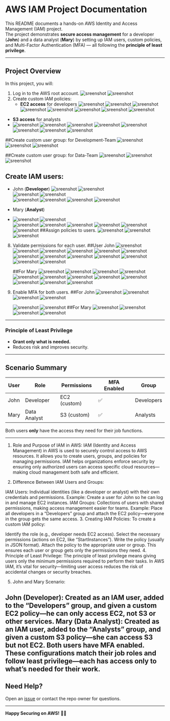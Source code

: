 # AWS IAM Project Documentation

This README documents a hands-on AWS Identity and Access Management (IAM) project.  
The project demonstrates **secure access management** for a developer (**John**) and a data analyst (**Mary**) by setting up IAM users, custom policies, and Multi-Factor Authentication (MFA) — all following the **principle of least privilege**.

---

## Project Overview

In this project, you will:

1. Log in to the AWS root account.
  ![sreenshot](images/rwadash.png)
![sreenshot](images/policy.png)
3. Create custom IAM policies:
     - **EC2 access** for developers
   ![sreenshot](images/creatpol.png)
    ![sreenshot](images/cratp.png)
    ![sreenshot](images/choosec2.png)
    ![sreenshot](images/all.png)
    ![sreenshot](images/allnext.png)
    ![sreenshot](images/developers.png)
    ![sreenshot](images/polcreated.png)
    ![sreenshot](images/developed.png)
  - **S3 access** for analysts
   -  ![sreenshot](images/creatpol.png)
    ![sreenshot](images/cratp.png)
    ![sreenshot](images/s3.png)
    ![sreenshot](images/data.png)
    ![sreenshot](images/specifics.png)
    ![sreenshot](images/analystdet.png)
    ![sreenshot](images/analyscreat.png)
    ![sreenshot](images/analy.png)
    

##Create custom user group: for Development-Team
![sreenshot](images/ug.png)
![sreenshot](images/ugdev.png)
![sreenshot](images/devug.png)

##Create custom user group: for Data-Team
![sreenshot](images/ug.png)
![sreenshot](images/datateam.png)
![sreenshot](images/datacreatt.png)



  
## Create IAM users:
   - John (**Developer**) 
   ![sreenshot](images/iam.png)
   ![sreenshot](images/ami.png)  
    ![sreenshot](images/john.png)
   ![sreenshot](images/johnn.png)  
    ![sreenshot](images/johnn2.png)
   ![sreenshot](images/oer.png) 
    ![sreenshot](images/review.png)
   ![sreenshot](images/viewuse.png)  
 
 
 - Mary (**Analyst**)
 -   ![sreenshot](images/iam.png)
   ![sreenshot](images/ami.png)  
    ![sreenshot](images/mary.png)
   ![sreenshot](images/mare.png)
   ![sreenshot](images/nare.png)
   ![sreenshot](images/passwrd.png)
   ![sreenshot](images/maryt.png)
   ![sreenshot](images/iamlogin.png)
##Assign policies to users.
   ![sreenshot](images/.png)
   ![sreenshot](images/.png)
![sreenshot](images/.png)

8. Validate permissions for each user.
   ##User John
   ![sreenshot](images/johhnsignin.png)
   ![sreenshot](images/changepd.png)
   ![sreenshot](images/changepd.png)
   ![sreenshot](images/psswdchanged.png)
   ![sreenshot](images/johnresult.png)
   ![sreenshot](images/johnec.png)
   ![sreenshot](images/lau.png)
   ![sreenshot](images/johnapp.png)
   ![sreenshot](images/johnkey.png)
   ![sreenshot](images/launjh.png)
   ![sreenshot](images/ps.png)
   ![sreenshot](images/stopw.png)
   ![sreenshot](images/johnstop.png)

   ##For Mary
    ![sreenshot](images/maryprompt.png)
   ![sreenshot](images/marypwd.png)
   ![sreenshot](images/marylimit.png)
   ![sreenshot](images/marys3.png)
   ![sreenshot](images/maryac.png)
   ![sreenshot](images/bucmar.png)
   ![sreenshot](images/sawmary.png)
   ![sreenshot](images/bucname.png)
   ![sreenshot](images/marybucn.png)
   ![sreenshot](images/sedel.png)
   ![sreenshot](images/dels3.png)
   ![sreenshot](images/successfullydel.png)
   
10. Enable MFA for both users.
  ##For John
   ![sreenshot](images/mmfa.png)
      ![sreenshot](images/allowmfa.png)
   ![sreenshot](images/authjohn.png)
   ![sreenshot](images/authsec.png)
    
      ![sreenshot](images/hhhhpng)
   ![sreenshot](images/mfasc.png)
  ##For Mary
    ![sreenshot](images/maryconl.png)
   ![sreenshot](images/mary-mfa.png)
  ![sreenshot](images/marrry.png)
   ![sreenshot](images/marrysucc.png)

---


### Principle of Least Privilege
- **Grant only what is needed.**  
- Reduces risk and improves security.

---

## Scenario Summary

| User   | Role         | Permissions      | MFA Enabled | Group         |
|--------|--------------|------------------|-------------|--------------|
| John   | Developer    | EC2 (custom)     | ✅          | Developers   |
| Mary   | Data Analyst | S3 (custom)      | ✅          | Analysts     |

Both users **only** have the access they need for their job functions.

---

1. Role and Purpose of IAM in AWS:
IAM (Identity and Access Management) in AWS is used to securely control access to AWS resources. It allows you to create users, groups, and policies for managing permissions. IAM helps organizations enforce security by ensuring only authorized users can access specific cloud resources—making cloud management both safe and efficient.

2. Difference Between IAM Users and Groups:

IAM Users: Individual identities (like a developer or analyst) with their own credentials and permissions.
Example: Create a user for John so he can log in and manage EC2 instances.
IAM Groups: Collections of users with shared permissions, making access management easier for teams.
Example: Place all developers in a “Developers” group and attach the EC2 policy—everyone in the group gets the same access.
3. Creating IAM Policies:
To create a custom IAM policy:

Identify the role (e.g., developer needs EC2 access).
Select the necessary permissions (actions on EC2, like “StartInstances”).
Write the policy (usually in JSON format).
Attach the policy to the appropriate user or group.
This ensures each user or group gets only the permissions they need.
4. Principle of Least Privilege:
The principle of least privilege means giving users only the minimum permissions required to perform their tasks. In AWS IAM, it’s vital for security—limiting user access reduces the risk of accidental changes or security breaches.

5. John and Mary Scenario:

John (Developer): Created as an IAM user, added to the “Developers” group, and given a custom EC2 policy—he can only access EC2, not S3 or other services.
Mary (Data Analyst): Created as an IAM user, added to the “Analysts” group, and given a custom S3 policy—she can access S3 but not EC2.
Both users have MFA enabled. These configurations match their job roles and follow least privilege—each has access only to what’s needed for their work.
---

## Need Help?

Open an [issue](https://github.com/Dowlib1/Zappy-e-Bank/issues) or contact the repo owner for questions.

---

**Happy Securing on AWS!** 🚀🔐
